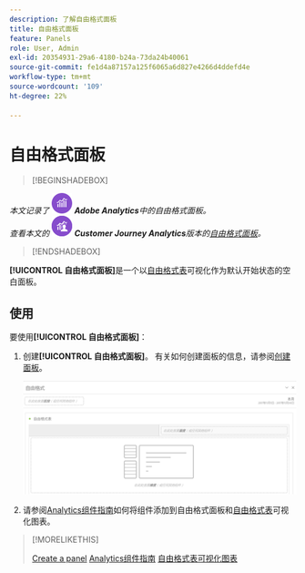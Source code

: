 ```yaml
---
description: 了解自由格式面板
title: 自由格式面板
feature: Panels
role: User, Admin
exl-id: 20354931-29a6-4180-b24a-73da24b40061
source-git-commit: fe1d4a87157a125f6065a6d827e4266d4ddefd4e
workflow-type: tm+mt
source-wordcount: '109'
ht-degree: 22%

---
```


# 自由格式面板

>[!BEGINSHADEBOX]

_本文记录了_ ![AdobeAnalytics](/help/assets/icons/AdobeAnalytics.svg) _**Adobe Analytics**&#x200B;中的自由格式面板。_<br/>_查看本文的_ ![CustomerJourneyAnalytics](/help/assets/icons/CustomerJourneyAnalytics.svg) _**Customer Journey Analytics**&#x200B;版本的[自由格式面板](https://experienceleague.adobe.com/en/docs/analytics/analyze/analysis-workspace/panels/freeform-panel)。_

>[!ENDSHADEBOX]


**[!UICONTROL 自由格式面板]**&#x200B;是一个以[自由格式表](/help/analyze/analysis-workspace/visualizations/freeform-table/freeform-table.md)可视化作为默认开始状态的空白面板。

## 使用

要使用&#x200B;**[!UICONTROL 自由格式面板]**：

1. 创建&#x200B;**[!UICONTROL 自由格式面板]**。 有关如何创建面板的信息，请参阅[创建面板](panels.md#create-a-panel)。

   ![默认的自由格式面板，显示带有自由格式表的空白面板。](assets/freeform-panel.png)

1. 请参阅[Analytics组件指南](/help/components/home.md)如何将组件添加到自由格式面板和[自由格式表](/help/analyze/analysis-workspace/visualizations/freeform-table/freeform-table.md)可视化图表。


>[!MORELIKETHIS]
>
>[Create a panel](/help/analyze/analysis-workspace/c-panels/panels.md#create-a-panel)
>[Analytics组件指南](/help/components/home.md)
>[自由格式表可视化图表](/help/analyze/analysis-workspace/visualizations/freeform-table/freeform-table.md)
>

